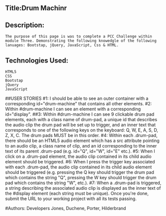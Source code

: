 ## Title:Drum Machinr

## Description:
    The purpose of this page is was to complete a PCC Challenge within module Three. Demonstrating the following knowedgle of the following lanuages: Bootstap, jQuery, JavaScript, Css & HTML. 

## Technologies Used:
    HTML5
    CSS
    Bootstap
    jQuery
    JavaScript




##USER STORIES
#1: I should be able to see an outer container with a corresponding id="drum-machine" that contains all other elements. 
#2: Within #drum-machine I can see an element with a corresponding id="display". 
##3: Within #drum-machine I can see 9 clickable drum pad elements, each with a class name of drum-pad, a unique id that describes the audio clip the drum pad will be set up to trigger, and an inner text that corresponds to one of the following keys on the keyboard: Q, W, E, A, S, D, Z, X, C. The drum pads MUST be in this order. 
#4: Within each .drum-pad, there should be an HTML5 audio element which has a src attribute pointing to an audio clip, a class name of clip, and an id corresponding to the inner text of its parent .drum-pad (e.g. id="Q", id="W", id="E" etc.).
#5: When I click on a .drum-pad element, the audio clip contained in its child audio element should be triggered. 
#6: When I press the trigger key associated with each .drum-pad, the audio clip contained in its child audio element should be triggered (e.g. pressing the Q key should trigger the drum pad which contains the string "Q", pressing the W key should trigger the drum pad which contains the string "W", etc.). 
#7: When a .drum-pad is triggered, a string describing the associated audio clip is displayed as the inner text of the #display element (each string must be unique). Once you're done, submit the URL to your working project with all its tests passing.




#Authors: Developers Jones, Duchene, Porter, Hilderbrand